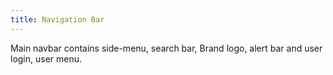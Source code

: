 ```yaml
---
title: Navigation Bar
---
```


Main navbar contains side-menu, search bar, Brand logo, alert bar and user login, user menu.

